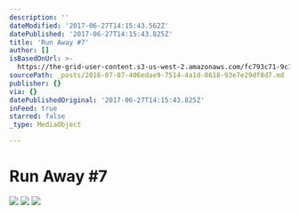 ```yaml
---
description: ''
dateModified: '2017-06-27T14:15:43.562Z'
datePublished: '2017-06-27T14:15:43.825Z'
title: 'Run Away #7'
author: []
isBasedOnUrl: >-
  https://the-grid-user-content.s3-us-west-2.amazonaws.com/fc793c71-9c1b-47ba-8cd4-a897e146f4bc.jpg
sourcePath: _posts/2016-07-07-406edae9-7514-4a1d-8618-93e7e29df8d7.md
publisher: {}
via: {}
datePublishedOriginal: '2017-06-27T14:15:43.825Z'
inFeed: true
starred: false
_type: MediaObject

---
```

# Run Away \#7
![](https://the-grid-user-content.s3-us-west-2.amazonaws.com/478c6909-3eaf-4934-9a19-9cf19d3a2f1a.jpg)
![](https://s3-us-west-2.amazonaws.com/the-grid-img/p/3f666c7907606814a7b46589ec6887943328af55.jpg)
![](https://s3-us-west-2.amazonaws.com/the-grid-img/p/bd9385e8408312e8e154c0331b428478b0f925dd.jpg)